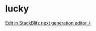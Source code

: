 # lucky

[Edit in StackBlitz next generation editor ⚡️](https://stackblitz.com/~/github.com/cjephuneh/lucky)